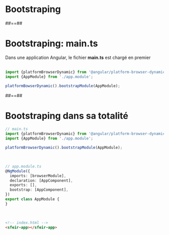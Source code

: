 <!-- .slide: class="transition-bg-sfeir-2 underline" -->

# Bootstraping

##==##

<!-- .slide: class="with-code inconsolata" -->

# Bootstraping: main.ts

Dans une application Angular, le fichier __main.ts__ est chargé en premier
<br/><br/>

```typescript
import {platformBrowserDynamic} from '@angular/platform-browser-dynamic';
import {AppModule} from './app.module';

platformBowserDynamic().bootstrapModule(AppModule);
```

<!-- .element: class="big-code" -->

##==##

<!-- .slide: class="with-code inconsolata" -->

# Bootstraping dans sa totalité

```typescript
// main.ts
import {platformBrowserDynamic} from '@angular/platform-browser-dynamic';
import {AppModule} from './app.module';

platformBrowserDynamic().bootstrapModule(AppModule);
```

<!-- .element: class="big-code" -->

<br/>

```typescript
// app.module.ts
@NgModule({
  imports: [browserModule],
  declaration: [AppComponent],
  exports: [],
  bootstrap: [AppComponent],
})
export class AppModule {
}
```

<!-- .element: class="medium-code" -->

<br/>

```html
<!-- index.html -->
<sfeir-app></sfeir-app>
```

<!-- .element: class="big-code" -->
